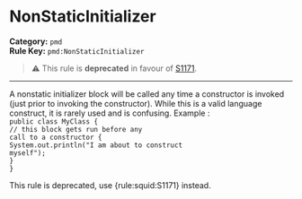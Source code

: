 
# NonStaticInitializer
**Category:** `pmd`<br/>
**Rule Key:** `pmd:NonStaticInitializer`<br/>
> :warning: This rule is **deprecated** in favour of [S1171](https://rules.sonarsource.com/java/RSPEC-1171).

-----

A nonstatic initializer block will be called any time a constructor is invoked (just prior to invoking the constructor). While this is a valid language construct, it is rarely used and is confusing. Example :
<br/><code>public class MyClass {<br/>// this block gets run before any call to a constructor {<br/>System.out.println("I
  am about to construct myself");<br/>}<br/>}</code>

<p>
  This rule is deprecated, use {rule:squid:S1171} instead.
</p>


